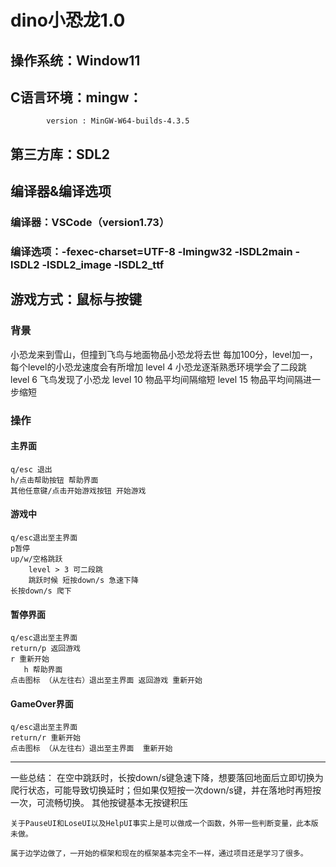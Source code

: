 # dino小恐龙1.0

## 操作系统：Window11

## C语言环境：mingw：
			version : MinGW-W64-builds-4.3.5

## 第三方库：SDL2

## 编译器&编译选项

### 编译器：VSCode（version1.73）

### 编译选项：-fexec-charset=UTF-8 -lmingw32 -lSDL2main -lSDL2 -lSDL2_image -lSDL2_ttf 

## 游戏方式：鼠标与按键

### 背景
小恐龙来到雪山，但撞到飞鸟与地面物品小恐龙将去世
每加100分，level加一，每个level的小恐龙速度会有所增加
level 4   小恐龙逐渐熟悉环境学会了二段跳
level 6   飞鸟发现了小恐龙
level 10 物品平均间隔缩短
level 15 物品平均间隔进一步缩短

### 操作

#### 主界面 
	q/esc 退出 
	h/点击帮助按钮 帮助界面
	其他任意键/点击开始游戏按钮 开始游戏

#### 游戏中 
	q/esc退出至主界面
	p暂停
	up/w/空格跳跃 
		level > 3 可二段跳
		跳跃时候 短按down/s 急速下降
	长按down/s 爬下

#### 暂停界面
	q/esc退出至主界面
	return/p 返回游戏
	r 重新开始
       h 帮助界面
	点击图标 （从左往右）退出至主界面 返回游戏 重新开始

#### GameOver界面
	q/esc退出至主界面
	return/r 重新开始
	点击图标 （从左往右）退出至主界面  重新开始

----------------------

一些总结：
	在空中跳跃时，长按down/s键急速下降，想要落回地面后立即切换为爬行状态，可能导致切换延时；但如果仅短按一次down/s键，并在落地时再短按一次，可流畅切换。
	其他按键基本无按键积压

	关于PauseUI和LoseUI以及HelpUI事实上是可以做成一个函数，外带一些判断变量，此本版未做。

	属于边学边做了，一开始的框架和现在的框架基本完全不一样，通过项目还是学习了很多。
